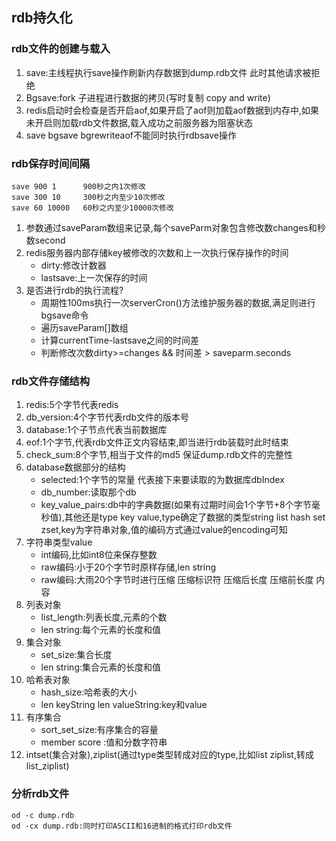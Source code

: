 ## rdb持久化

### rdb文件的创建与载入

1. save:主线程执行save操作刷新内存数据到dump.rdb文件  此时其他请求被拒绝
2. Bgsave:fork 子进程进行数据的拷贝(写时复制 copy and write)
3. redis启动时会检查是否开启aof,如果开启了aof则加载aof数据到内存中,如果未开启则加载rdb文件数据,载入成功之前服务器为阻塞状态
4. save bgsave bgrewriteaof不能同时执行rdbsave操作

### rdb保存时间间隔

```redis
save 900 1 		900秒之内1次修改
save 300 10		300秒之内至少10次修改
save 60 10000	60秒之内至少10000次修改	
```

1. 参数通过saveParam数组来记录,每个saveParm对象包含修改数changes和秒数second
2. redis服务器内部存储key被修改的次数和上一次执行保存操作的时间
   - dirty:修改计数器
   - lastsave:上一次保存的时间
3. 是否进行rdb的执行流程?
   - 周期性100ms执行一次serverCron()方法维护服务器的数据,满足则进行bgsave命令
   - 遍历saveParam[]数组
   - 计算currentTime-lastsave之间的时间差
   - 判断修改次数dirty>=changes && 时间差 > saveparm.seconds

### rdb文件存储结构

1. redis:5个字节代表redis
2. db_version:4个字节代表rdb文件的版本号
3. database:1个子节点代表当前数据库
4. eof:1个字节,代表rdb文件正文内容结束,即当进行rdb装载时此时结束
5. check_sum:8个字节,相当于文件的md5 保证dump.rdb文件的完整性
6. database数据部分的结构
   - selected:1个字节的常量 代表接下来要读取的为数据库dbIndex
   - db_number:读取那个db
   - key_value_pairs:db中的字典数据(如果有过期时间会1个字节+8个字节毫秒值),其他还是type key value,type确定了数据的类型string list hash set zset,key为字符串对象,值的编码方式通过value的encoding可知
7. 字符串类型value
   - int编码,比如int8位来保存整数
   - raw编码:小于20个字节时原样存储,len string
   - raw编码:大雨20个字节时进行压缩 压缩标识符 压缩后长度 压缩前长度 内容
8. 列表对象
   -  list_length:列表长度,元素的个数
   -  len string:每个元素的长度和值
9. 集合对象
   - set_size:集合长度
   - len string:集合元素的长度和值
10. 哈希表对象
    - hash_size:哈希表的大小
    - len keyString len valueString:key和value
11. 有序集合
    - sort_set_size:有序集合的容量
    - member score :值和分数字符串
12. intset(集合对象),ziplist(通过type类型转成对应的type,比如list ziplist,转成list_ziplist)

### 分析rdb文件

```redis
od -c dump.rdb
od -cx dump.rdb:同时打印ASCII和16进制的格式打印rdb文件
```